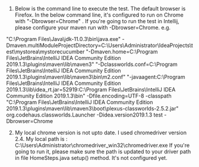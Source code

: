 

1. Below is the command line to execute the test.  The default browser is Firefox. In the below command line, it's configured to run on Chrome with "-Dbrowser=Chrome" . If you're going to run the test in Intellij, please configure your maven run with -Dbrowser=Chrome. e.g. 


"C:\Program Files\Java\jdk-11.0.3\bin\java.exe" -Dmaven.multiModuleProjectDirectory=C:\Users\Administrator\IdeaProjects\test\mystorea\mystorecucumber "-Dmaven.home=C:\Program Files\JetBrains\IntelliJ IDEA Community Edition 2019.1.3\plugins\maven\lib\maven3" "-Dclassworlds.conf=C:\Program Files\JetBrains\IntelliJ IDEA Community Edition 2019.1.3\plugins\maven\lib\maven3\bin\m2.conf" "-javaagent:C:\Program Files\JetBrains\IntelliJ IDEA Community Edition 2019.1.3\lib\idea_rt.jar=52919:C:\Program Files\JetBrains\IntelliJ IDEA Community Edition 2019.1.3\bin" -Dfile.encoding=UTF-8 -classpath "C:\Program Files\JetBrains\IntelliJ IDEA Community Edition 2019.1.3\plugins\maven\lib\maven3\boot\plexus-classworlds-2.5.2.jar" org.codehaus.classworlds.Launcher -Didea.version2019.1.3 test -Dbrowser=Chrome


2. My local chrome version is not upto date. I used chromedriver version 2.4. My local path is : C:\Users\Administrator\chromedriver_win32\chromedriver.exe   If you're going to run it, please make sure the path is updated to your driver path in file HomeSteps.java  setup() method.  It's not configured yet. 



